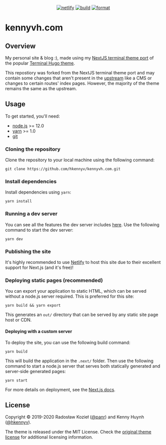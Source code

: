 <p align="center">
  <a href="https://www.kennyvh.com/"><img alt="netlify" src="https://img.shields.io/netlify/a1d39bd7-cb99-4836-84c7-faf67832905f"></a>
  <a href="https://github.com/hkennyv/kennyvh.com/actions?query=workflow%3ABuild"><img alt="build" src="https://img.shields.io/github/workflow/status/hkennyv/kennyvh.com/Build?label=build"></a>
  <a href="https://github.com/hkennyv/kennyvh.com/actions?query=workflow%3AFormat"><img alt="format" src="https://img.shields.io/github/workflow/status/hkennyv/kennyvh.com/Format?label=format"></a>
</p>

# kennyvh.com

## Overview

My personal site & blog :), made using my
[NextJS terminal theme port](https://github.com/hkennyv/next-theme-terminal) of
the popular [Terminal Hugo theme](https://github.com/panr/hugo-theme-terminal).

This repostiory was forked from the NextJS terminal theme port and may contain
some changes that aren't present in the [upstream](https://github.com/hkennyv/next-theme-terminal)
like a CMS or changes to certain routes' index pages. However, the majority of
the theme remains the same as the upstream.

## Usage

To get started, you'll need:

- [node.js](https://nodejs.org/en/download/) >= 12.0
- [yarn](https://yarnpkg.com/) >= 1.0
- [git](https://git-scm.com/)

### Cloning the repository

Clone the repository to your local machine using the following command:

```
git clone https://github.com/hkennyv/kennyvh.com.git
```

### Install dependencies

Install dependencies using `yarn`:

```
yarn install
```

### Running a dev server

You can see all the features the dev server includes [here](https://nextjs.org/docs).
Use the following command to start the dev server:

```
yarn dev
```

### Publishing the site

It's highly recommended to use [Netlify](https://www.netlify.com/) to host
this site due to their excellent support for Next.js (and it's free)!

### Deploying static pages (recommended)

You can export your application to static HTML, which can be served without
a node.js server required. This is preferred for this site:

```
yarn build && yarn export
```

This generates an `out/` directory that can be served by any static site page
host or CDN.

#### Deploying with a custom server

To deploy the site, you can use the following build command:

```
yarn build
```

This will build the application in the `.next/` folder. Then use the following
command to start a node.js server that serves both statically generated and
server-side generated pages:

```
yarn start
```

For more details on deployment, see the [Next.js docs](https://nextjs.org/docs/deployment).

## License

Copyright © 2019-2020 Radosław Kozieł ([@panr](https://twitter.com/panr)) and Kenny Huynh ([@hkennyv](https://github.com/hkennyv)).

The theme is released under the MIT License. Check the [original theme license](https://github.com/hkennyv/next-theme-terminal/blob/master/LICENSE) for additional licensing information.
